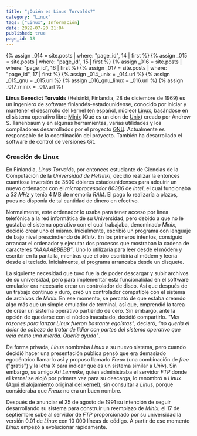 ```yaml
---
title: "¿Quién es Linus Torvalds?"
category: "Linux"
tags: ["Linux", Información]
date: 2022-07-20 21:04
published: true
page_id: 18
---
```


{% assign _014 = site.posts | where: "page_id", 14 | first %}
{% assign _015 = site.posts | where: "page_id", 15 | first %}
{% assign _016 = site.posts | where: "page_id", 16 | first %}
{% assign _017 = site.posts | where: "page_id", 17 | first %}
{% assign _014_unix      = _014.url %}
{% assign _015_gnu       = _015.url %}
{% assign _016_gnu_linux = _016.url %}
{% assign _017_minix     = _017.url %}

**Linus Benedict Torvalds** (Helsinki, Finlandia, 28 de diciembre de 1969) es un ingeniero de software finlandés-estadounidense, conocido por iniciar y mantener el desarrollo del kernel (en español, núcleo) <a href="{{_016_gnu_linux}}">Linux</a>, basándose en el sistema operativo libre <a href="{{_017_minix}}">Minix</a> (Qué es un clon de <a href="{{_014_unix}}">Unix</a>) creado por Andrew S. Tanenbaum y en algunas herramientas, varias utilidades y los compiladores desarrollados por el proyecto <a href="{{_015_gnu}}">GNU</a>. Actualmente es responsable de la coordinación del proyecto. También ha desarrollado el software de control de versiones Git.

### Creación de Linux

En Finlandia, *Linus Torvalds*, por entonces estudiante de Ciencias de la Computación de la *Universidad de Helsinki*, decidió realizar la entonces cuantiosa inversión de 3500 dólares estadounidenses para adquirir un nuevo ordenador con el *microprocesador 80386* de *Intel*, el cual funcionaba a *33 MHz* y tenía 4 MB de memoria *RAM*. El pago lo realizaría a plazos, pues no disponía de tal cantidad de dinero en efectivo.

Normalmente, este ordenador lo usaba para tener acceso por línea telefónica a la red informática de su Universidad, pero debido a que no le gustaba el sistema operativo con el cual trabajaba, denominado *Minix*, decidió crear uno él mismo. Inicialmente, escribió un programa con lenguaje de bajo nivel prescindiendo de *Minix*. En los primeros intentos, consiguió arrancar el ordenador y ejecutar dos procesos que mostraban la cadena de caracteres *“AAAAABBBBB”*. Uno lo utilizaría para leer desde el módem y escribir en la pantalla, mientras que el otro escribiría al módem y leería desde el teclado. Inicialmente, el programa arrancaba desde un disquete.

La siguiente necesidad que tuvo fue la de poder descargar y subir archivos de su universidad, pero para implementar esta funcionalidad en el software emulador era necesario crear un controlador de disco. Así que después de un trabajo continuo y duro, creó un controlador compatible con el sistema de archivos de *Minix*. En ese momento, se percató de que estaba creando algo más que un simple emulador de terminal, así que, emprendió la tarea de crear un sistema operativo partiendo de cero. Sin embargo, ante la opción de quedarse con el núcleo inacabado, decidió compartirlo. *"Mis razones para lanzar Linux fueron bastante egoístas"*, declaró, *"no quería el dolor de cabeza de tratar de lidiar con partes del sistema operativo que veía como una mierda. Quería ayuda"*.

De forma privada, *Linus* nombraba *Linux* a su nuevo sistema, pero cuando decidió hacer una presentación pública pensó que era demasiado egocéntrico llamarlo así y propuso llamarlo *Freax* (una combinación de *free* ("gratis") y la letra X para indicar que es un sistema similar a *Unix*). Sin embargo, su amigo *Ari Lemmke*, quien administraba el servidor *FTP* donde el *kernel* se alojó por primera vez para su descarga, lo renombró a *Linux* (<a href="https://ftp.funet.fi/pub/Linux/" target="_blank">Aquí el alojamiento original del kernel</a>), sin consultar a *Linus*, porque consideraba que *Freax* no era un buen nombre.

Después de anunciar el 25 de agosto de 1991 su intención de seguir desarrollando su sistema para construir un reemplazo de *Minix*, el 17 de septiembre sube al servidor de *FTP* proporcionado por su universidad la versión 0.01 de *Linux* con 10 000 líneas de código. A partir de ese momento *Linux* empezó a evolucionar rápidamente.
